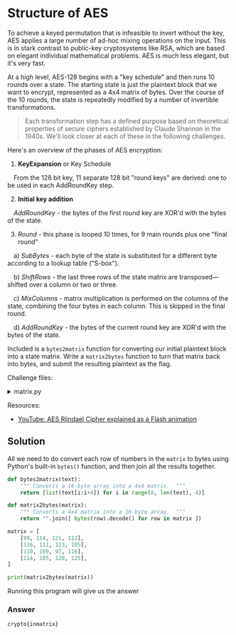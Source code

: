 # Structure of AES

To achieve a keyed permutation that is infeasible to invert without the key, AES applies a large number of ad-hoc mixing operations on the input. This is in stark contrast to public-key cryptosystems like RSA, which are based on elegant individual mathematical problems. AES is much less elegant, but it's very fast.

At a high level, AES-128 begins with a "key schedule" and then runs 10 rounds over a state. The starting state is just the plaintext block that we want to encrypt, represented as a 4x4 matrix of bytes. Over the course of the 10 rounds, the state is repeatedly modified by a number of invertible transformations.

> Each transformation step has a defined purpose based on theoretical properties of secure ciphers established by Claude Shannon in the 1940s. We'll look closer at each of these in the following challenges.

Here's an overview of the phases of AES encryption:

1. **KeyExpansion** or Key Schedule

 From the 128 bit key, 11 separate 128 bit "round keys" are derived: one to be used in each AddRoundKey step.

2. **Initial key addition**

 *AddRoundKey* - the bytes of the first round key are XOR'd with the bytes of the state.

3. *Round* - this phase is looped 10 times, for 9 main rounds plus one "final round"

 a) *SubBytes* - each byte of the state is substituted for a different byte according to a lookup table ("S-box").

 b) *ShiftRows* - the last three rows of the state matrix are transposed—shifted over a column or two or three.

 c) *MixColumns* - matrix multiplication is performed on the columns of the state, combining the four bytes in each column. This is skipped in the final round.

 d) *AddRoundKey* - the bytes of the current round key are XOR'd with the bytes of the state.


Included is a `bytes2matrix` function for converting our initial plaintext block into a state matrix. Write a `matrix2bytes` function to turn that matrix back into bytes, and submit the resulting plaintext as the flag.

Challenge files:

<details>

<summary>matrix.py</summary>

```py
def bytes2matrix(text):
    """ Converts a 16-byte array into a 4x4 matrix.  """
    return [list(text[i:i+4]) for i in range(0, len(text), 4)]

def matrix2bytes(matrix):
    """ Converts a 4x4 matrix into a 16-byte array.  """
    ????

matrix = [
    [99, 114, 121, 112],
    [116, 111, 123, 105],
    [110, 109, 97, 116],
    [114, 105, 120, 125],
]

print(matrix2bytes(matrix))
```

</details>

Resources:
  - [YouTube: AES Rijndael Cipher explained as a Flash animation](https://www.youtube.com/watch?v=gP4PqVGudtg)



## Solution

All we need to do convert each row of numbers in the `matrix` to bytes using Python's built-in `bytes()` function, and then join all the results together.

```py
def bytes2matrix(text):
    """ Converts a 16-byte array into a 4x4 matrix.  """
    return [list(text[i:i+4]) for i in range(0, len(text), 4)]

def matrix2bytes(matrix):
    """ Converts a 4x4 matrix into a 16-byte array.  """
    return "".join([ bytes(row).decode() for row in matrix ])

matrix = [
    [99, 114, 121, 112],
    [116, 111, 123, 105],
    [110, 109, 97, 116],
    [114, 105, 120, 125],
]

print(matrix2bytes(matrix))
```

Running this program will give us the answer


### Answer

`crypto{inmatrix}`
